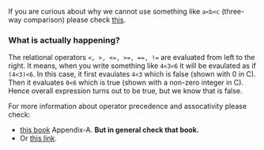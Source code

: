 If you are curious about why we cannot use something like `a<b<c` (three-way comparison) please check [this](https://github.com/melsener/cmpe150/tree/master/week05/this_is_super_interesting.c).

### What is actually happening?

The relational operators `<, >, <=, >=, ==, !=` are evaluated from left to the right. It means, when you write something like `4<3<6` it will be evaulated as if `(4<3)<6`. In this case, it first evaulates `4<3` which is false (shown with 0 in C). Then it evaluates `0<6` which is true (shown with a non-zero integer in C). Hence overall expression turns out to be true, but we know that is false.

For more information about operator precedence and assocativity please check:

- [this book](https://www.google.com/search?q=c+how+to+program+deitel&oq=c+how+to+program+deitel&aqs=chrome..69i57j0l6.4740j0j7&sourceid=chrome&ie=UTF-8) Appendix-A. **But in general check that book.** 
- Or [this link](https://www.tutorialspoint.com/cprogramming/c_operators_precedence.htm).





